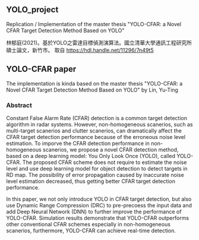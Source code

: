## YOLO_project
Replication / Implementation of the master thesis "YOLO-CFAR: a Novel CFAR Target Detection Method Based on YOLO" 

林郁庭(2021)。基於YOLO之雷達目標偵測演算法。國立清華大學通訊工程研究所碩士論文，新竹市。 取自 https://hdl.handle.net/11296/7n49t5 

## YOLO-CFAR paper
The implementation is kinda based on the master thesis "YOLO-CFAR: a Novel CFAR Target Detection Method Based on YOLO" by Lin, Yu-Ting

### Abstract
Constant False Alarm Rate (CFAR) detection is a common target detection algorithm in radar systems. However, non-homogeneous scanerios, 
such as multi-target scanerios and clutter scanerios, can dramatically affect the CFAR target detection performance because of the erroneous 
noise level estimation. To imporve the CFAR detection performance in non-homogeneous scanerios, we propose a novel CFAR detection method, 
based on a deep learning model: You Only Look Once (YOLO), called YOLO-CFAR. The proposed CFAR scheme does not require to estimate the noise 
level and use deep learning model for object detection to detect targets in RD map. The possibility of error propagation caused by inaccurate 
noise level estimation decreased, thus getting better CFAR target detection performance.

In this paper, we not only introduce YOLO in CFAR target detection, but also use Dynamic Range Compression (DRC) to pre-precoess the input data and add
Deep Neural Network (DNN) to further improve the performance of YOLO-CFAR. Simulation results demonstrate that YOLO-CFAR outperforms other conventional
CFAR schemes especially in non-homogeneous scanerios, furthermore, YOLO-CFAR can achieve real-time detection.
